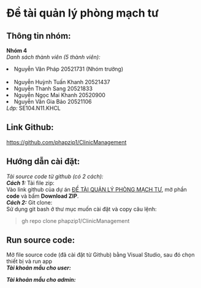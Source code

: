 # Đề tài quản lý phòng mạch tư 
## Thông tin nhóm: 
**Nhóm 4**  
*Danh sách thành viên (5 thành viên):* 
	<li>Nguyễn Văn Pháp 20521731 (Nhóm trưởng) </li>			
	<li>Nguyễn Huỳnh Tuấn Khanh 20521437 </li>
	<li>Nguyễn Thanh Sang 20521833 </li>
	<li>Nguyễn Ngọc Mai Khanh 20520900 </li>
	<li>Nguyễn Văn Gia Bảo 20521106 </li>
*Lớp:* SE104.N11.KHCL      
## Link Github:    
https://github.com/phapzip1/ClinicManagement   
## Hướng dẫn cài đặt:  
*Tải source code từ github (có 2 cách):*     
***Cách 1:*** Tải file zip:    
Vào link github của dự án [ĐỀ TÀI QUẢN LÝ PHÒNG MẠCH TƯ](https://github.com/phapzip1/ClinicManagement), mở phần **code** và bấm **Download ZIP**.    
***Cách 2:*** Git clone:    
Sử dụng git bash ở thư mục muốn cài đặt và copy câu lệnh:     
>gh repo clone phapzip1/ClinicManagement     
## Run source code:     
Mở file source code (đã cài đặt từ Github) bằng Visual Studio, sau đó chọn thiết bị và run app     
***Tài khoản mẫu cho user:***    

***Tài khoản mẫu cho admin:***     

